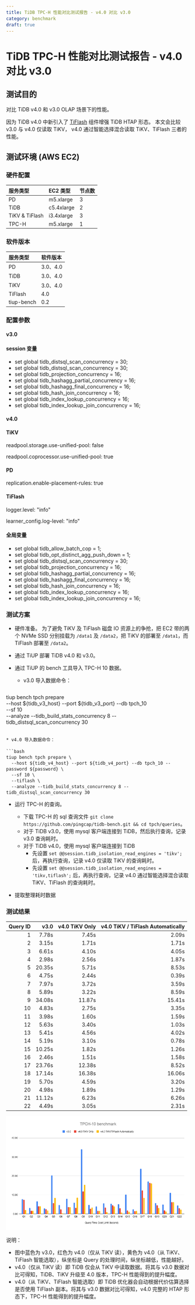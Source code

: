 ```yaml
---
title: TiDB TPC-H 性能对比测试报告 - v4.0 对比 v3.0
category: benchmark
draft: true
---
```


# TiDB TPC-H 性能对比测试报告 - v4.0 对比 v3.0


## 测试目的

对比 TiDB v4.0 和 v3.0 OLAP 场景下的性能。

因为 TiDB v4.0 中新引入了 [TiFlash](/tiflash/tiflash-overview.md) 组件增强 TiDB HTAP 形态。 本文会比较 v3.0 与 v4.0 仅读取 TiKV， v4.0 通过智能选择混合读取 TiKV、TiFlash 三者的性能。

## 测试环境 (AWS EC2)

### 硬件配置

| 服务类型         | EC2 类型     | 节点数 |
|:----------------|:------------|:----|
| PD              | m5.xlarge   |  3  |
| TiDB            | c5.4xlarge  |  2  |
| TiKV & TiFlash  | i3.4xlarge  |  3  |
| TPC-H           | m5.xlarge   |  1  |

### 软件版本


| 服务类型   | 软件版本        
|:----------|:-----------|
| PD        | 3.0、4.0   |
| TiDB      | 3.0、4.0   |
| TiKV      | 3.0、4.0   |
| TiFlash   | 4.0        |
| tiup-bench | 0.2      |

### 配置参数

#### v3.0

#### session 变量

- set global tidb_distsql_scan_concurrency = 30;
- set global tidb_distsql_scan_concurrency = 30;
- set global tidb_projection_concurrency = 16;
- set global tidb_hashagg_partial_concurrency = 16;
- set global tidb_hashagg_final_concurrency = 16;
- set global tidb_hash_join_concurrency = 16;
- set global tidb_index_lookup_concurrency = 16;
- set global tidb_index_lookup_join_concurrency = 16;

#### v4.0

#### TiKV

readpool.storage.use-unified-pool: false

readpool.coprocessor.use-unified-pool: true

#### PD

replication.enable-placement-rules: true

#### TiFlash

logger.level: "info"

learner_config.log-level: "info"

#### 全局变量

- set global tidb_allow_batch_cop = 1;
- set global tidb_opt_distinct_agg_push_down = 1;
- set global tidb_distsql_scan_concurrency = 30;
- set global tidb_projection_concurrency = 16;
- set global tidb_hashagg_partial_concurrency = 16;
- set global tidb_hashagg_final_concurrency = 16;
- set global tidb_hash_join_concurrency = 16;
- set global tidb_index_lookup_concurrency = 16;
- set global tidb_index_lookup_join_concurrency = 16;

### 测试方案

- 硬件准备。
为了避免 TiKV 及 TiFlash 磁盘 IO 资源上的争抢，把 EC2 带的两个 NVMe SSD 分别挂载为 `/data1` 及 `/data2`，把 TiKV 的部署至 `/data1`，而 TiFlash 部署至 `/data2`。

- 通过 TiUP 部署 TiDB v4.0 和 v3.0。

- 通过 TiUP 的 bench 工具导入 TPC-H 10 数据。
  * v3.0 导入数据命令：

  ```bash
tiup bench tpch prepare \
  --host ${tidb_v3_host} --port ${tidb_v3_port} --db tpch_10 \
  --sf 10 \
  --analyze --tidb_build_stats_concurrency 8 --tidb_distsql_scan_concurrency 30
  ```

  * v4.0 导入数据命令：

  ```bash
tiup bench tpch prepare \
    --host ${tidb_v4_host} --port ${tidb_v4_port} --db tpch_10 --password ${password} \
    --sf 10 \
    --tiflash \
    --analyze --tidb_build_stats_concurrency 8 --tidb_distsql_scan_concurrency 30
  ```

- 运行 TPC-H 的查询。
  * 下载 TPC-H 的 sql 查询文件 `git clone https://github.com/pingcap/tidb-bench.git && cd tpch/queries`。
  * 对于 TiDB v3.0，使用 mysql 客户端连接到 TiDB，然后执行查询，记录 v3.0 查询耗时。
  * 对于 TiDB v4.0，使用 mysql 客户端连接到 TiDB
    * 先设置 `set @@session.tidb_isolation_read_engines = 'tikv';` 后，再执行查询，记录 v4.0 仅读取 TiKV 的查询耗时。
    * 先设置 `set @@session.tidb_isolation_read_engines = 'tikv,tiflash';` 后，再执行查询，记录 v4.0 通过智能选择混合读取 TiKV、TiFlash 的查询耗时。

- 提取整理耗时数据

### 测试结果

| Query ID |  v3.0  |  v4.0 TiKV Only |  v4.0 TiKV / TiFlash Automatically | 
|--------:|-----------:|------------:|--------------:|
| 1       |    7.78s   |      7.45s  |      2.09s    |
| 2       |    3.15s   |      1.71s  |      1.71s    |
| 3       |    6.61s   |      4.10s  |      4.05s    |
| 4       |    2.98s   |      2.56s  |      1.87s    |
| 5       |   20.35s   |      5.71s  |      8.53s    |
| 6       |    4.75s   |      2.44s  |      0.39s    |
| 7       |    7.97s   |      3.72s  |      3.59s    |
| 8       |    5.89s   |      3.22s  |      8.59s    |
| 9       |   34.08s   |     11.87s  |     15.41s    |
| 10      |    4.83s   |      2.75s  |      3.35s    |
| 11      |    3.98s   |      1.60s  |      1.59s    |
| 12      |    5.63s   |      3.40s  |      1.03s    |
| 13      |    5.41s   |      4.56s  |      4.02s    |
| 14      |    5.19s   |      3.10s  |      0.78s    |
| 15      |   10.25s   |      1.82s  |      1.26s    |
| 16      |    2.46s   |      1.51s  |      1.58s    |
| 17      |   23.76s   |     12.38s  |      8.52s    |
| 18      |   17.14s   |     16.38s  |     16.06s    |
| 19      |    5.70s   |      4.59s  |      3.20s    |
| 20      |    4.98s   |      1.89s  |      1.29s    |
| 21      |   11.12s   |      6.23s  |      6.26s    |
| 22      |    4.49s   |      3.05s  |      2.31s    |

![TPC-H](/media/tpch_v4vsv3.png)

说明：

- 图中蓝色为 v3.0，红色为 v4.0（仅从 TiKV 读），黄色为 v4.0（从 TiKV、TiFlash 智能选取），纵坐标是 Query 的处理时间，纵坐标越低，性能越好。
- v4.0（仅从 TiKV 读）即 TiDB 仅会从 TiKV 中读取数据。将其与 v3.0 数据对比可得知，TiDB、TiKV 升级至 4.0 版本，TPC-H 性能得到的提升幅度。
- v4.0（从 TiKV、TiFlash 智能选取）即 TiDB 优化器会自动根据代价估算选择是否使用 TiFlash 副本。将其与 v3.0 数据对比可得知，v4.0 完整的 HTAP 形态下，TPC-H 性能得到的提升幅度。
